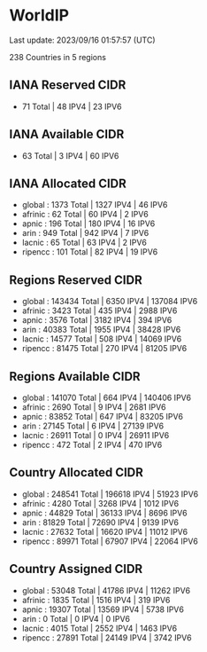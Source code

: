 # WorldIP

Last update: 2023/09/16 01:57:57 (UTC)

238 Countries in 5 regions

## IANA Reserved CIDR

- 71 Total | 48 IPV4 | 23 IPV6

## IANA Available CIDR

- 63 Total | 3 IPV4 | 60 IPV6

## IANA Allocated CIDR

- global : 1373 Total | 1327 IPV4 | 46 IPV6
- afrinic : 62 Total | 60 IPV4 | 2 IPV6
- apnic : 196 Total | 180 IPV4 | 16 IPV6
- arin : 949 Total | 942 IPV4 | 7 IPV6
- lacnic : 65 Total | 63 IPV4 | 2 IPV6
- ripencc : 101 Total | 82 IPV4 | 19 IPV6

## Regions Reserved CIDR

- global : 143434 Total | 6350 IPV4 | 137084 IPV6
- afrinic : 3423 Total | 435 IPV4 | 2988 IPV6
- apnic : 3576 Total | 3182 IPV4 | 394 IPV6
- arin : 40383 Total | 1955 IPV4 | 38428 IPV6
- lacnic : 14577 Total | 508 IPV4 | 14069 IPV6
- ripencc : 81475 Total | 270 IPV4 | 81205 IPV6

## Regions Available CIDR

- global : 141070 Total | 664 IPV4 | 140406 IPV6
- afrinic : 2690 Total | 9 IPV4 | 2681 IPV6
- apnic : 83852 Total | 647 IPV4 | 83205 IPV6
- arin : 27145 Total | 6 IPV4 | 27139 IPV6
- lacnic : 26911 Total | 0 IPV4 | 26911 IPV6
- ripencc : 472 Total | 2 IPV4 | 470 IPV6

## Country Allocated CIDR

- global : 248541 Total | 196618 IPV4 | 51923 IPV6
- afrinic : 4280 Total | 3268 IPV4 | 1012 IPV6
- apnic : 44829 Total | 36133 IPV4 | 8696 IPV6
- arin : 81829 Total | 72690 IPV4 | 9139 IPV6
- lacnic : 27632 Total | 16620 IPV4 | 11012 IPV6
- ripencc : 89971 Total | 67907 IPV4 | 22064 IPV6

## Country Assigned CIDR

- global : 53048 Total | 41786 IPV4 | 11262 IPV6
- afrinic : 1835 Total | 1516 IPV4 | 319 IPV6
- apnic : 19307 Total | 13569 IPV4 | 5738 IPV6
- arin : 0 Total | 0 IPV4 | 0 IPV6
- lacnic : 4015 Total | 2552 IPV4 | 1463 IPV6
- ripencc : 27891 Total | 24149 IPV4 | 3742 IPV6
